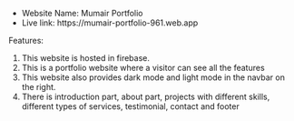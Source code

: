 <ul>
  <li>
    Website Name: Mumair Portfolio
  </li>
  <li>
    Live link: https://mumair-portfolio-961.web.app
  </li>
</ul>


Features:
<ol>
  <li>This website is hosted in firebase.</li>
  <li>This is a portfolio website where a visitor can see all the features </li>
  <li>This website also provides dark mode and light mode in the navbar on the right.</li>
  <li>There is introduction part, about part, projects with different skills, different types of services, testimonial, contact and footer</li>
</ol>
